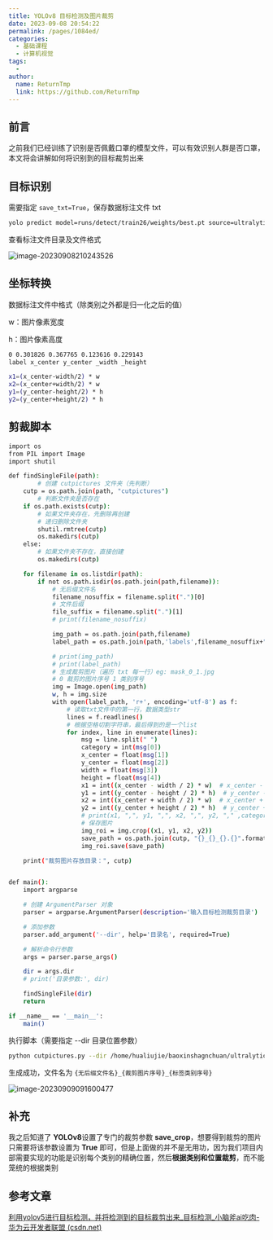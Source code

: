 ```yaml
---
title: YOLOv8 目标检测及图片裁剪
date: 2023-09-08 20:54:22
permalink: /pages/1084ed/
categories:
  - 基础课程
  - 计算机视觉
tags:
  - 
author: 
  name: ReturnTmp
  link: https://github.com/ReturnTmp
---
```




## 前言

之前我们已经训练了识别是否佩戴口罩的模型文件，可以有效识别人群是否口罩，本文将会讲解如何将识别到的目标裁剪出来



## 目标识别

需要指定 `save_txt=True`，保存数据标注文件 txt

```bash
yolo predict model=runs/detect/train26/weights/best.pt source=ultralytics/assets/mask save_txt=True
```

查看标注文件目录及文件格式

![image-20230908210243526](https://cdn.jsdelivr.net/gh/Returntmp/blog-image@main/blog/202309082102672.png)



## 坐标转换

数据标注文件中格式（除类别之外都是归一化之后的值）

w：图片像素宽度

h：图片像素高度

```bash
0 0.301826 0.367765 0.123616 0.229143
label x_center y_center _width _height
```

```bash
x1=(x_center-width/2) * w
x2=(x_center+width/2) * w
y1=(y_center-height/2) * h
y2=(y_center+height/2) * h
```



## 剪裁脚本

```bash
import os
from PIL import Image
import shutil

def findSingleFile(path):
        # 创建 cutpictures 文件夹（先判断）
    cutp = os.path.join(path, "cutpictures") 
        # 判断文件夹是否存在
    if os.path.exists(cutp):
        # 如果文件夹存在，先删除再创建
        # 递归删除文件夹
        shutil.rmtree(cutp)
        os.makedirs(cutp)
    else:
        # 如果文件夹不存在，直接创建
        os.makedirs(cutp)

    for filename in os.listdir(path):
        if not os.path.isdir(os.path.join(path,filename)):
            # 无后缀文件名
            filename_nosuffix = filename.split(".")[0]
            # 文件后缀
            file_suffix = filename.split(".")[1]
            # print(filename_nosuffix)

            img_path = os.path.join(path,filename)
            label_path = os.path.join(path,'labels',filename_nosuffix+".txt")

            # print(img_path)
            # print(label_path)
            # 生成裁剪图片（遍历 txt 每一行）eg: mask_0_1.jpg
            # 0 裁剪的图片序号 1 类别序号
            img = Image.open(img_path)
            w, h = img.size
            with open(label_path, 'r+', encoding='utf-8') as f:
                # 读取txt文件中的第一行，数据类型str
                lines = f.readlines()
                # 根据空格切割字符串，最后得到的是一个list
                for index, line in enumerate(lines):
                    msg = line.split(" ")
                    category = int(msg[0])
                    x_center = float(msg[1])
                    y_center = float(msg[2])
                    width = float(msg[3])
                    height = float(msg[4])
                    x1 = int((x_center - width / 2) * w)  # x_center - width/2
                    y1 = int((y_center - height / 2) * h)  # y_center - height/2
                    x2 = int((x_center + width / 2) * w)  # x_center + width/2
                    y2 = int((y_center + height / 2) * h)  # y_center + height/2
                    # print(x1, ",", y1, ",", x2, ",", y2, "," ,category)
                    # 保存图片
                    img_roi = img.crop((x1, y1, x2, y2))
                    save_path = os.path.join(cutp, "{}_{}_{}.{}".format(filename_nosuffix, index, category, file_suffix))
                    img_roi.save(save_path)

    print("裁剪图片存放目录：", cutp)


def main():
    import argparse

    # 创建 ArgumentParser 对象
    parser = argparse.ArgumentParser(description='输入目标检测裁剪目录')

    # 添加参数
    parser.add_argument('--dir', help='目录名', required=True)

    # 解析命令行参数
    args = parser.parse_args()

    dir = args.dir
    # print('目录参数:', dir)

    findSingleFile(dir)
    return

if __name__ == '__main__':
    main()

```



执行脚本（需要指定 --dir 目录位置参数）

```bash
python cutpictures.py --dir /home/hualiujie/baoxinshagnchuan/ultralytics-main-cgh/runs/detect/predict6
```



生成成功，文件名为 `{无后缀文件名}_{裁剪图片序号}_{标签类别序号}`

![image-20230909091600477](https://cdn.jsdelivr.net/gh/Returntmp/blog-image@main/blog/202309090916599.png)



## 补充

我之后知道了 **YOLOv8**设置了专门的裁剪参数 **save_crop**，想要得到裁剪的图片只需要将该参数设置为 **True** 即可，但是上面做的并不是无用功，因为我们项目内部需要实现的功能是识别每个类别的精确位置，然后**根据类别和位置裁剪**，而不能笼统的根据类别



## 参考文章

[利用yolov5进行目标检测，并将检测到的目标裁剪出来_目标检测_小脑斧ai吃肉-华为云开发者联盟 (csdn.net)](https://huaweicloud.csdn.net/63806accdacf622b8df87758.html)